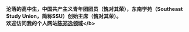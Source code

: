 <b>沦落的高中生，中国共产主义青年团团员（愧对其荣），东南学苑（Southeast Study Union，简称SSU）创始主席（愧对其荣）。</b>  
<b>欢迎访问我的个人网站[陈郑逸领域](https://fujianprovince.github.io/ "https://fujianprovince.github.io/")</b>
